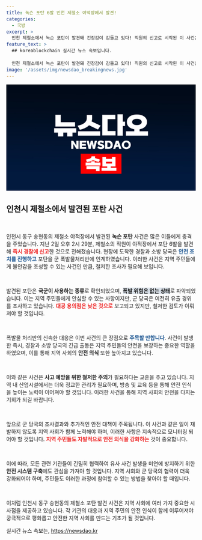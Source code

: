 ```yaml
---
title: 녹슨 포탄 6발 인천 제철소 야적장에서 발견!
categories:
  - 국방
excerpt: >
  인천 제철소에서 녹슨 포탄이 발견돼 긴장감이 감돌고 있다! 직원의 신고로 시작된 이 사건은 군 당국의 조사로 이어지고 있는데, 과연 포탄의 유출 경위는 무엇일까? 클릭해서 자세히 알아보세요!
feature_text: >
  ## koreablockchain 실시간 뉴스 속보입니다.

  인천 제철소에서 녹슨 포탄이 발견돼 긴장감이 감돌고 있다! 직원의 신고로 시작된 이 사건은 군 당국의 조사로 이어지고 있는데, 과연 포탄의 유출 경위는 무엇일까? 클릭해서 자세히 알아보세요!
image: '/assets/img/newsdao_breakingnews.jpg'
---
```


<p><img src="/assets/img/newsdao_breakingnews.jpg" alt="koreablockchain 속보" /></p>

<h2 data-ke-size="size26">인천시 제철소에서 발견된 포탄 사건</h2>

<p data-ke-size="size16">&nbsp;</p>

<p>인천시 동구 송현동의 제철소 야적장에서 발견된 <b>녹슨 포탄</b> 사건은 많은 이들에게 충격을 주었습니다. 지난 2일 오후 2시 29분, 제철소의 직원이 야적장에서 포탄 6발을 발견해 <b><span style="color: #ee2323;">즉시 경찰에 신고</span></b>한 것으로 전해졌습니다. 현장에 도착한 경찰과 소방 당국은 <b><span style="color: #1a5490;">안전 조치를 진행하고</span></b> 포탄을 군 폭발물처리반에 인계하였습니다. 이러한 사건은 지역 주민들에게 불안감을 조성할 수 있는 사건인 만큼, 철저한 조사가 필요해 보입니다.</p>

<p data-ke-size="size16">&nbsp;</p>

<p>발견된 포탄은 <b>국군이 사용하는 종류</b>로 확인되었으며, <b><span style="background-color: #21538527;">폭발 위험은 없는 상태</span></b>로 파악되었습니다. 이는 지역 주민들에게 안심할 수 있는 사항이지만, 군 당국은 여전히 유출 경위를 조사하고 있습니다. <b><span style="color: #ee2323;">대공 용의점은 낮은 것으로</span></b> 보고되고 있지만, 철저한 검토가 이뤄져야 할 것입니다.</p>

<p data-ke-size="size16">&nbsp;</p>

<p>폭발물 처리반의 신속한 대응은 이번 사건의 큰 장점으로 <b><span style="color: #1a5490;">주목할 만합니다</span></b>. 사건이 발생한 즉시, 경찰과 소방 당국의 긴급 출동은 지역 주민들의 안전을 보장하는 중요한 역할을 하였으며, 이를 통해 지역 사회의 <b>안전 의식</b> 또한 높아지고 있습니다.</p>

<p data-ke-size="size16">&nbsp;</p>

<p>이와 같은 사건은 <b>사고 예방을 위한 철저한 주의</b>가 필요하다는 교훈을 주고 있습니다. 지역 내 산업시설에서는 더욱 정교한 관리가 필요하며, 방송 및 교육 등을 통해 안전 인식을 높이는 노력이 이어져야 할 것입니다. 이러한 사건을 통해 지역 사회의 안전을 다지는 기회가 되길 바랍니다.</p>

<p data-ke-size="size16">&nbsp;</p>

<p>앞으로 군 당국의 조사결과와 추가적인 안전 대책이 주목됩니다. 이 사건과 같은 일이 재발하지 않도록 지역 사회가 함께 노력해야 하며, 이러한 사항은 지속적으로 모니터링 되어야 할 것입니다. <b><span style="color: #ee2323;">지역 주민들도 자발적으로 안전 의식을 강화하는</span></b> 것이 중요합니다.</p>

<p data-ke-size="size16">&nbsp;</p>

<p>이에 따라, 모든 관련 기관들이 긴밀히 협력하여 유사 사건 발생을 미연에 방지하기 위한 <b>안전 시스템 구축</b>에도 관심을 가져야 할 것입니다. 지역 사회와 군 당국의 협력이 더욱 강화되어야 하며, 주민들도 이러한 과정에 참여할 수 있는 방법을 찾아야 할 때입니다. </p>

<p data-ke-size="size16">&nbsp;</p>

<p>이처럼 인천시 동구 송현동의 제철소 포탄 발견 사건은 지역 사회에 여러 가지 중요한 시사점을 제공하고 있습니다. 각 기관의 대응과 지역 주민의 안전 인식이 함께 이루어져야 궁극적으로 평화롭고 안전한 지역 사회를 만드는 기초가 될 것입니다.</p>
실시간 뉴스 속보는, <a href="https://newsdao.kr" rel="dofollow">https://newsdao.kr</a>


